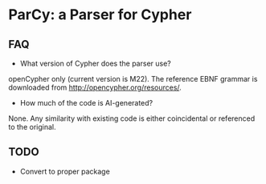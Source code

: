 # ParCy: a Parser for Cypher

## FAQ

- What version of Cypher does the parser use?

openCypher only (current version is M22). The reference EBNF grammar is downloaded from http://opencypher.org/resources/.

- How much of the code is AI-generated?

None. Any similarity with existing code is either coincidental or referenced to the original.

## TODO

- Convert to proper package

